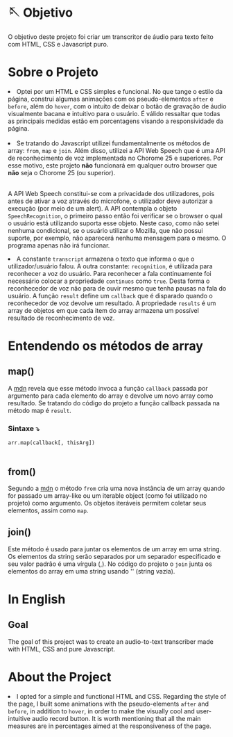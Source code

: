 # 🪡 Objetivo
<p>O objetivo deste projeto foi criar um transcritor de áudio para texto feito com HTML, CSS e Javascript puro.</p>
<h1>Sobre o Projeto</h1> 
<li> Optei por um HTML e CSS simples e funcional. No que tange o estilo da página, construi algumas animações com os pseudo-elementos <code>after</code> e <code>before</code>, além do <code>hover</code>, com o intuito de deixar o botão de gravação de áudio visualmente bacana e intuitivo para o usuário. É válido ressaltar que todas as principais medidas estão em porcentagens visando a responsividade da página.</li><br>

<li>Se tratando do Javascript utilizei fundamentalmente os métodos de array: <code>from</code>, <code>map</code> e <code>join</code>. Além disso, utilizei a API Web Speech que é uma API de reconhecimento de voz implementada no Chorome 25 e superiores. Por esse motivo, este projeto <b>não</b> funcionará em qualquer outro browser que <b>não</b> seja o Chorome 25 (ou superior).</li></br>

<p>A API Web Speech constitui-se com a privacidade dos utilizadores, pois antes de ativar a voz através do microfone, o utilizador deve autorizar a execução (por meio de um alert). A API contempla o objeto <code>SpeechRecognition</code>, o primeiro passo então foi verificar se o browser o qual o usuário está utilizando suporta esse objeto. Neste caso, como não setei nenhuma condicional, se o usuário utilizar o Mozilla, que não possui suporte, por exemplo, não aparecerá nenhuma mensagem para o mesmo. O programa apenas não irá funcionar.</p>

<li>A constante <code>transcript</code> armazena o texto que informa o que o utilizador/usuário falou. A outra constante: <code>recognition</code>, é utilizada para reconhecer a voz do usuário. Para reconhecer a fala continuamente foi necessário colocar a propriedade <code>continuos</code> como <code>true</code>. Desta forma o reconhecedor de voz não para de ouvir mesmo que tenha pausas na fala do usuário. A função <code>result</code> define um <code>callback</code> que é disparado quando o reconhecedor de voz devolve um resultado. A propriedade <code>results</code> é um array de objetos em que cada item do array armazena um possível resultado de reconhecimento de voz.</li>

<h1>Entendendo os métodos de array</h1>
<h2>map()</h2>
<p>A <a href="https://developer.mozilla.org/pt-BR/docs/Web/JavaScript/Reference/Global_Objects/Array/map">mdn</a> revela que esse método invoca a função <code>callback</code> passada por argumento para cada elemento do array e devolve um novo array como resultado. Se tratando do código do projeto a função callback passada na método map é <code>result</code>.</p>
<h3>Sintaxe ⤵️</h3>
<code>arr.map(callback[, thisArg])</code><br></br>
<h2>from()</h2>
<p>Segundo a <a href="https://developer.mozilla.org/pt-BR/docs/Web/JavaScript/Reference/Global_Objects/Array/from">mdn</a> o método <code>from</code> cria uma nova instância de um array quando for passado um array-like ou um iterable object (como foi utilizado no projeto) como argumento. Os objetos iteráveis permitem coletar seus elementos, assim como <code>map</code>.
<h2>join()</h2>
<p>Este método é usado para juntar os elementos de um array em uma string. Os elementos da string serão separados por um separador especificado e seu valor padrão é uma vírgula (,). No código do projeto o <code>join</code> junta os elementos do array em uma string usando '' (string vazia).</p>

<h1>In English</h1>
<h2>Goal</h2>
  <p>The goal of this project was to create an audio-to-text transcriber made with HTML, CSS and pure Javascript.</p>
<h1>About the Project</h1>
  <li> I opted for a simple and functional HTML and CSS. Regarding the style of the page, I built some animations with the pseudo-elements <code>after</code> and <code>before</code>, in addition to <code>hover</code>, in order to make the visually cool and user-intuitive audio record button. It is worth mentioning that all the main measures are in percentages aimed at the responsiveness of the page.</li><br>
